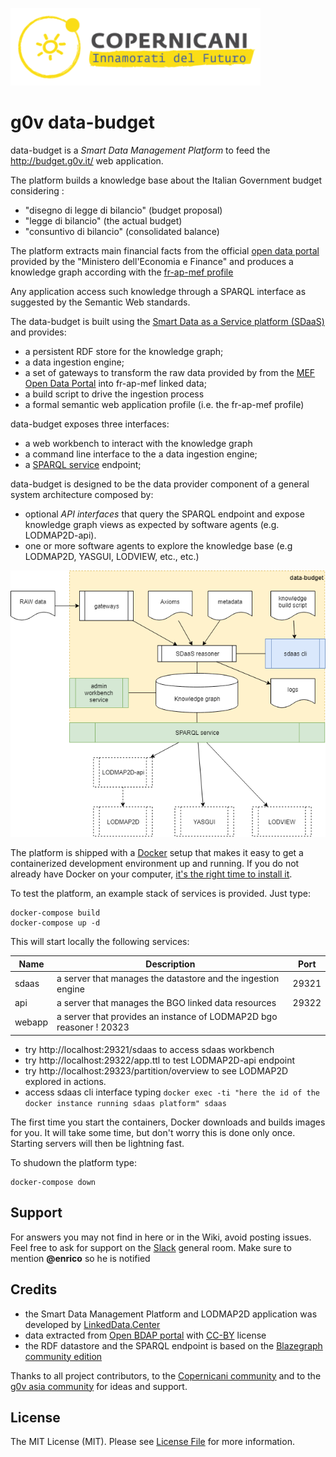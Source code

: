 ![copernicani](doc/copernicani-logo.png)

# g0v data-budget

data-budget is a *Smart Data Management Platform* to feed the http://budget.g0v.it/ web application.

The platform builds a knowledge base about the Italian Government budget considering :

- "disegno di legge di bilancio" (budget proposal)
- "legge di bilancio" (the actual budget)
- "consuntivo di bilancio" (consolidated balance)

The platform extracts main financial facts from the official [open data portal](https://bdap-opendata.mef.gov.it) provided 
by the "Ministero dell'Economia e Finance" and produces a knowledge graph according with the 
[fr-ap-mef profile](fr-ap-mef)

Any application access such knowledge through a SPARQL interface as suggested by the Semantic Web standards.

The data-budget is built using the [Smart Data as a Service platform (SDaaS)](https://github.com/linkeddatacenter/sdaas-ce) and provides:

- a persistent RDF store for the knowledge graph; 
- a data ingestion engine; 
- a set of gateways to transform the raw data provided by from the [MEF Open Data Portal](https://openbdap.mef.gov.it) into fr-ap-mef linked data;
- a build script to drive the ingestion process
- a formal semantic web application profile (i.e. the fr-ap-mef profile)

data-budget exposes three interfaces:

- a web workbench to interact with the knowledge graph
- a command line interface to the a data ingestion engine; 
- a [SPARQL service](https://www.w3.org/TR/sparql11-overview) endpoint; 


data-budget is designed to be the data provider component of a general system architecture composed by:

- optional *API interfaces* that query the SPARQL endpoint and expose knowledge graph views as expected by software agents (e.g. LODMAP2D-api). 
- one or more software agents to explore the knowledge base (e.g LODMAP2D, YASGUI, LODVIEW, etc., etc.)

![architecture](doc/architecture.png)

The platform is shipped with a [Docker](https://docker.com) setup that makes it easy 
to get a containerized development environment up and running. 
If you do not already have Docker on your computer, 
[it's the right time to install it](https://docs.docker.com/install/).

To test the platform, an example stack of services is provided. Just type: 

```
docker-compose build
docker-compose up -d
```

This will start locally the following services:


| Name        | Description                                                   | Port 
| ----------- | ------------------------------------------------------------- | ------- 
| sdaas       | a server that manages the datastore and the ingestion engine  | 29321    
| api         | a server that manages the BGO linked data resources           | 29322 
| webapp      | a server that provides an instance of LODMAP2D bgo reasoner   ! 20323

- try http://localhost:29321/sdaas to access sdaas workbench
- try http://localhost:29322/app.ttl to test LODMAP2D-api endpoint
- try http://localhost:29323/partition/overview to see LODMAP2D explored in actions.
- access sdaas cli interface  typing `docker exec -ti "here the id of the docker instance running sdaas platform" sdaas`

The first time you start the containers, Docker downloads and builds images for you. It will take some time, but don't worry
this is done only once. Starting servers will then be lightning fast.


To shudown the platform type: 

```
docker-compose down
```


## Support

For answers you may not find in here or in the Wiki, avoid posting issues. Feel free to ask for support on the [Slack](https://copernicani.slack.com/) general room. Make sure to mention **@enrico** so he is notified


## Credits

- the Smart Data Management Platform and LODMAP2D application was developed by [LinkedData.Center](http://LinkedData.Center/)
- data extracted from [Open BDAP portal](https://bdap-opendata.mef.gov.it/) with [CC-BY](http://creativecommons.org/licenses/by/3.0) license
- the RDF datastore and the SPARQL endpoint is based on the [Blazegraph community edition](https://www.blazegraph.com/)

Thanks to all project contributors, to the [Copernicani community](https://copernicani.it/) and to the [g0v asia community](http://g0v.asia) for ideas and support.

## License

The MIT License (MIT). Please see [License File](LICENSE) for more information.
